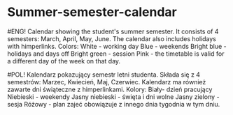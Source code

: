 # Summer-semester-calendar
#ENG!
Calendar showing the student's summer semester. It consists of 4 semesters: March, April, May, June. The calendar also includes holidays with himperlinks.
Colors:
White - working day
Blue - weekends
Bright blue - holidays and days off
Bright green - session
Pink - the timetable is valid for a different day of the week on that day.


#POL!
Kalendarz pokazujący semestr letni studenta. Składa się z 4 semestrów: Marzec, Kwiecień, Maj, Czerwiec. Kalendarz ma również zawarte dni świąteczne z himperlinkami.
Kolory:
Biały- dzień pracujący
Niebieski - weekendy
Jasny niebieski - święta i dni wolne
Jasny zielony  - sesja
Różowy - plan zajeć obowiązuje z innego dnia tygodnia w tym dniu.
